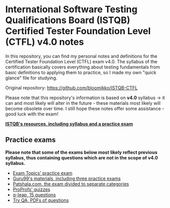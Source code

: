 # International Software Testing Qualifications Board (ISTQB) Certified Tester Foundation Level (CTFL) v4.0 notes
In this repository, you can find my personal notes and definitions for the Certified Tester Foundation Level (CTFL) exam v4.0. The syllabus of the certification basically covers everything about testing fundamentals from basic definitions to applying them to practice, so I made my own "quick glance" file for studying.

Original repository: https://github.com/bloomikko/ISTQB-CTFL

Please note that this repository's information is based on **v4.0** syllabus &rarr; it can and most likely will alter in the future - these materials most likely will become obsolete over time. I still hope these notes offer some assistance - good luck with the exam!

**[ISTQB's resources, including syllabus and a practice exam](https://www.istqb.org/certifications/certified-tester-foundation-level)**

## Practice exams
**Please note that some of the exams below most likely reflect previous syllabus, thus containing questions which are not in the scope of v4.0 syllabus.**

- [Exam Topics' practice exam](https://www.examtopics.com/exams/istqb/ctfl-2018/)
- [Guru99's materials, including three practice exams](https://www.guru99.com/istqb.html)
- [Patshala.com, the exam divided to separate categories](https://istqb.patshala.com/tests/)
- [ProProfs' quizzes](https://www.proprofs.com/quiz-school/topic/istqb)
- [q-leap, 15 questions](https://q-leap.eu/istqb-exam-practice-test/)
- [Try QA, PDFs of questions](http://tryqa.com/istqb-dumps-download-mock-tests-and-sample-question-papers/)
